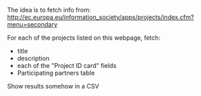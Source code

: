 The idea is to fetch info from:
http://ec.europa.eu/information_society/apps/projects/index.cfm?menu=secondary

For each of the projects listed on this webpage, fetch:
* title
* description
* each of the "Project ID card" fields
* Participating partners table

Show results somehow in a CSV
